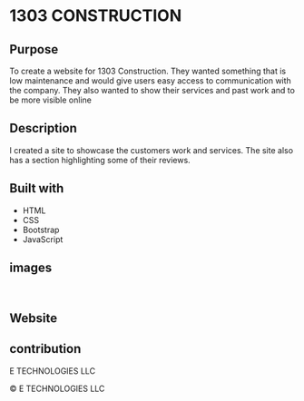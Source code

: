 # 1303 CONSTRUCTION


## Purpose

To create a website for 1303 Construction. They wanted something that is low maintenance and would give users easy access to communication with the company. They also wanted to show their services and past work and to be more visible online

## Description

I created a site to showcase the customers work and services. The site also has a section highlighting some of their reviews.

## Built with
* HTML
* CSS
* Bootstrap
* JavaScript

## images

![]()
![]()
![]()
![]()
![]()
![]()

## Website


## contribution
E TECHNOLOGIES LLC

&copy; E TECHNOLOGIES LLC



